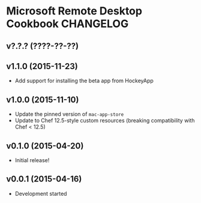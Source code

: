 Microsoft Remote Desktop Cookbook CHANGELOG
===========================================

v?.?.? (????-??-??)
-------------------

v1.1.0 (2015-11-23)
-------------------
- Add support for installing the beta app from HockeyApp

v1.0.0 (2015-11-10)
-------------------
- Update the pinned version of `mac-app-store`
- Update to Chef 12.5-style custom resources (breaking compatibility with Chef
  < 12.5)

v0.1.0 (2015-04-20)
-------------------
- Initial release!

v0.0.1 (2015-04-16)
-------------------
- Development started
